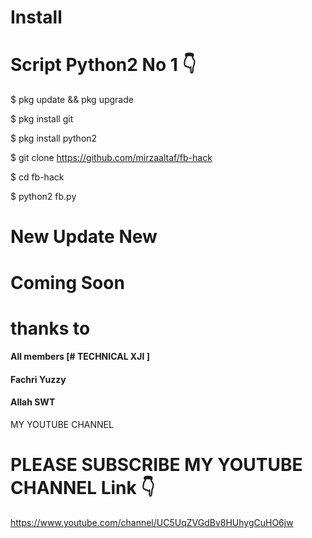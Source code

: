 # Install
# Script Python2 No 1 👇

$ pkg update && pkg upgrade

$ pkg install git

$ pkg install python2

$ git clone https://github.com/mirzaaltaf/fb-hack

$ cd fb-hack

$ python2 fb.py

# New Update New

# Coming Soon

# thanks to
#### All members [# TECHNICAL XJI ]
#### Fachri Yuzzy
#### Allah SWT
MY YOUTUBE CHANNEL 
# PLEASE SUBSCRIBE MY YOUTUBE CHANNEL Link 👇
https://www.youtube.com/channel/UC5UqZVGdBv8HUhygCuHO6jw
